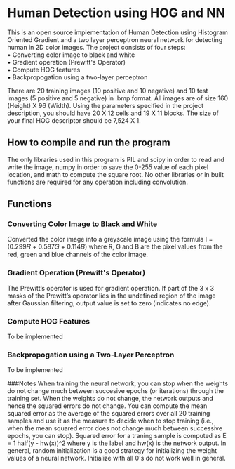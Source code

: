 # Human Detection using HOG and NN
    
This is an open source implementation of Human Detection using Histogram Oriented Gradient and a two layer perceptron neural network for detecting human in 2D color
images. The project consists of four steps:  
• Converting color image to black and white    
• Gradient operation (Prewitt's Operator)  
• Compute HOG features  
• Backpropogation using a two-layer perceptron  
  
There are 20 training images (10 positive and 10 negative) and 10 test images (5 positive and 5 negative) in .bmp format.  All images are of size 160 (Height) X 96 (Width). Using the parameters specified in the project description, you should have 20 X 12 cells and 19 X 11 blocks. The size of your final HOG descriptor should be 7,524 X 1.  
  
## How to compile and run the program
The only libraries used in this program is PIL and scipy in order to read and write the image, numpy in order to save the 0-255 value of each pixel location, and math to compute the square root. No other libraries or in built functions are required for any operation including convolution. 

## Functions
### Converting Color Image to Black and White  
Converted the color image into a greyscale image using the formula I =(0.299𝑅 + 0.587𝐺 + 0.114𝐵) where R, G and B are the pixel values from the red, green
and blue channels of the color image.

### Gradient Operation (Prewitt's Operator)
The Prewitt’s operator is used for gradient operation. If part of the 3 x 3 masks of the Prewitt’s operator lies in the undefined region of the image after Gaussian filtering, output value is set to zero (indicates no edge).

### Compute HOG Features
To be implemented

### Backpropogation using a Two-Layer Perceptron
To be implemented

###Notes
When training the neural network, you can stop when the weights do not change much between succesive epochs (or iterations) through the training set. When the weights do not change, the network outputs and hence the squared errors do not change. You can compute the mean squared error as the average of the squared errors over all 20 training samples and use it as the measure to decide when to stop training (i.e., when the mean squared error does not change much between successive epochs, you can stop).  Squared error for a traning sample is computed as E = 1 half(y - hw(x))^2 where y is the label and hw(x) is the network output.
In general, random initialization is a good strategy for initializing the weight values of a neural network.
Initialize with all 0's do not work well in general.

